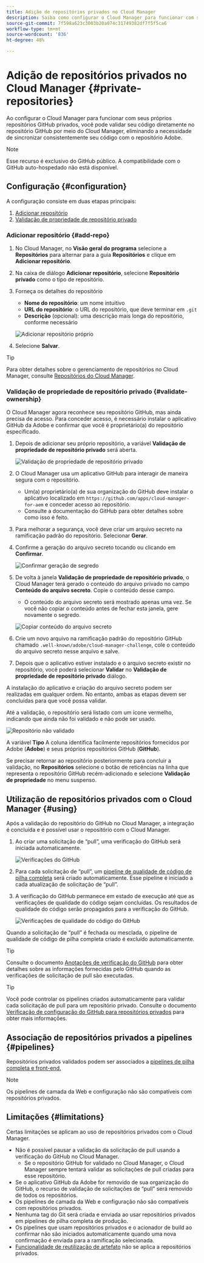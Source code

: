 ```yaml
---
title: Adição de repositórios privados no Cloud Manager
description: Saiba como configurar o Cloud Manager para funcionar com seus próprios repositórios GitHub privados.
source-git-commit: 7f598a623c3003b20a074c31749382df7f5f5ca6
workflow-type: tm+mt
source-wordcount: '836'
ht-degree: 48%

---
```



# Adição de repositórios privados no Cloud Manager {#private-repositories}

Ao configurar o Cloud Manager para funcionar com seus próprios repositórios GitHub privados, você pode validar seu código diretamente no repositório GitHub por meio do Cloud Manager, eliminando a necessidade de sincronizar consistentemente seu código com o repositório Adobe.

>[!NOTE]
>
>Esse recurso é exclusivo do GitHub público. A compatibilidade com o GitHub auto-hospedado não está disponível.

## Configuração {#configuration}

A configuração consiste em duas etapas principais:

1. [Adicionar repositório](#add-repo)
1. [Validação de propriedade de repositório privado](#validate-ownership)

### Adicionar repositório {#add-repo}

1. No Cloud Manager, no **Visão geral do programa** selecione a **Repositórios** para alternar para a guia **Repositórios** e clique em **Adicionar repositório**.

1. Na caixa de diálogo **Adicionar repositório**, selecione **Repositório privado** como o tipo de repositório.

1. Forneça os detalhes do repositório

   * **Nome do repositório**: um nome intuitivo
   * **URL do repositório**: o URL do repositório, que deve terminar em `.git`
   * **Descrição** (opcional): uma descrição mais longa do repositório, conforme necessário

   ![Adicionar repositório próprio](/help/implementing/cloud-manager/assets/repos/add-own-github.png)

1. Selecione **Salvar**.

>[!TIP]
>
>Para obter detalhes sobre o gerenciamento de repositórios no Cloud Manager, consulte [Repositórios do Cloud Manager](/help/implementing/cloud-manager/managing-code/managing-repositories.md).

### Validação de propriedade de repositório privado {#validate-ownership}

O Cloud Manager agora reconhece seu repositório GitHub, mas ainda precisa de acesso. Para conceder acesso, é necessário instalar o aplicativo GitHub da Adobe e confirmar que você é proprietário(a) do repositório especificado.

1. Depois de adicionar seu próprio repositório, a variável **Validação de propriedade de repositório privado** será aberta.

   ![Validação de propriedade de repositório privado](/help/implementing/cloud-manager/assets/repos/private-repo-validate.png)

1. O Cloud Manager usa um aplicativo GitHub para interagir de maneira segura com o repositório.
   * Um(a) proprietário(a) de sua organização do GitHub deve instalar o aplicativo localizado em `https://github.com/apps/cloud-manager-for-aem` e conceder acesso ao repositório.
   * Consulte a documentação do GitHub para obter detalhes sobre como isso é feito.

1. Para melhorar a segurança, você deve criar um arquivo secreto na ramificação padrão do repositório. Selecionar **Gerar**.

1. Confirme a geração do arquivo secreto tocando ou clicando em **Confirmar**.

   ![Confirmar geração de segredo](/help/implementing/cloud-manager/assets/repos/confirm-generation.png)

1. De volta à janela **Validação de propriedade de repositório privado**, o Cloud Manager terá gerado o conteúdo do arquivo privado no campo **Conteúdo do arquivo secreto**. Copie o conteúdo desse campo.

   * O conteúdo do arquivo secreto será mostrado apenas uma vez. Se você não copiar o conteúdo antes de fechar esta janela, gere novamente o segredo.

   ![Copiar conteúdo do arquivo secreto](/help/implementing/cloud-manager/assets/repos/new-secret.png)

1. Crie um novo arquivo na ramificação padrão do repositório GitHub chamado `.well-known/adobe/cloud-manager-challenge`, cole o conteúdo do arquivo secreto nesse arquivo e salve.

1. Depois que o aplicativo estiver instalado e o arquivo secreto existir no repositório, você poderá selecionar **Validar** no **Validação de propriedade de repositório privado** diálogo.

A instalação do aplicativo e criação do arquivo secreto podem ser realizadas em qualquer ordem. No entanto, ambas as etapas devem ser concluídas para que você possa validar.

Até a validação, o repositório será listado com um ícone vermelho, indicando que ainda não foi validado e não pode ser usado.

![Repositório não validado](/help/implementing/cloud-manager/assets/repos/unvalidated-repo.png)

A variável **Tipo** A coluna identifica facilmente repositórios fornecidos por Adobe (**Adobe**) e seus próprios repositórios GitHub (**GitHub**).

Se precisar retornar ao repositório posteriormente para concluir a validação, no **Repositórios** selecione o botão de reticências na linha que representa o repositório GitHub recém-adicionado e selecione **Validação de propriedade** no menu suspenso.

## Utilização de repositórios privados com o Cloud Manager {#using}

Após a validação do repositório do GitHub no Cloud Manager, a integração é concluída e é possível usar o repositório com o Cloud Manager.

1. Ao criar uma solicitação de “pull”, uma verificação do GitHub será iniciada automaticamente.

   ![Verificações do GitHub](/help/implementing/cloud-manager/assets/repos/github-checks.png)

1. Para cada solicitação de “pull”, um [pipeline de qualidade de código de pilha completa](/help/implementing/cloud-manager/configuring-pipelines/introduction-ci-cd-pipelines.md) será criado automaticamente. Esse pipeline é iniciado a cada atualização de solicitação de “pull”.

1. A verificação do GitHub permanece em estado de execução até que as verificações de qualidade do código sejam concluídas. Os resultados de qualidade do código serão propagados para a verificação do GitHub.

   ![Verificações de qualidade do código do GitHub](/help/implementing/cloud-manager/assets/repos/github-code-quality.png)

Quando a solicitação de “pull” é fechada ou mesclada, o pipeline de qualidade de código de pilha completa criado é excluído automaticamente.

>[!TIP]
>
>Consulte o documento [Anotações de verificação do GitHub](github-annotations.md) para obter detalhes sobre as informações fornecidas pelo GitHub quando as verificações de solicitação de pull são executadas.

>[!TIP]
>
>Você pode controlar os pipelines criados automaticamente para validar cada solicitação de pull para um repositório privado. Consulte o documento [Verificação de configuração do GitHub para repositórios privados](github-check-config.md) para obter mais informações.

## Associação de repositórios privados a pipelines {#pipelines}

Repositórios privados validados podem ser associados a [pipelines de pilha completa e front-end.](/help/implementing/cloud-manager/configuring-pipelines/introduction-ci-cd-pipelines.md)

>[!NOTE]
>
>Os pipelines de camada da Web e configuração não são compatíveis com repositórios privados.

## Limitações {#limitations}

Certas limitações se aplicam ao uso de repositórios privados com o Cloud Manager.

* Não é possível pausar a validação da solicitação de pull usando a verificação do GitHub no Cloud Manager.
   * Se o repositório GitHub for validado no Cloud Manager, o Cloud Manager sempre tentará validar as solicitações de pull criadas para esse repositório.
* Se o aplicativo GitHub da Adobe for removido de sua organização do GitHub, o recurso de validação de solicitações de “pull” será removido de todos os repositórios.
* Os pipelines de camada da Web e configuração não são compatíveis com repositórios privados.
* Nenhuma tag do Git será criada e enviada ao usar repositórios privados em pipelines de pilha completa de produção.
* Os pipelines que usam repositórios privados e o acionador de build ao confirmar não são iniciados automaticamente quando uma nova confirmação é enviada para a ramificação selecionada.
* [Funcionalidade de reutilização de artefato](/help/implementing/cloud-manager/getting-access-to-aem-in-cloud/setting-up-project.md#build-artifact-reuse) não se aplica a repositórios privados.
